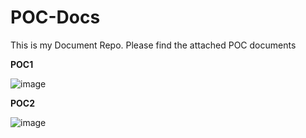 # POC-Docs
This is my Document Repo. Please find the attached POC documents

**POC1**

![image](https://user-images.githubusercontent.com/72068582/189830458-f1f4056f-f7dd-43b9-80ea-53187ca60ab7.png)

**POC2**

![image](https://user-images.githubusercontent.com/72068582/189830374-b04f35d7-b61f-487d-bc46-4dbb37dc2a38.png)
